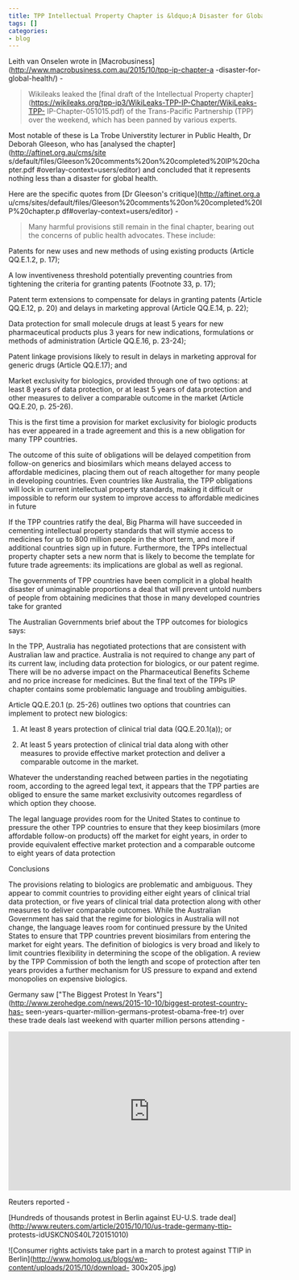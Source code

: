```yaml
---
title: TPP Intellectual Property Chapter is &ldquo;A Disaster for Global Health&rdquo;
tags: []
categories:
- blog
---
```

Leith van Onselen wrote in
[Macrobusiness](http://www.macrobusiness.com.au/2015/10/tpp-ip-chapter-a
-disaster-for-global-health/) \-
<!--more-->

> Wikileaks leaked the [final draft of the Intellectual Property
chapter](https://wikileaks.org/tpp-ip3/WikiLeaks-TPP-IP-Chapter/WikiLeaks-TPP-
IP-Chapter-051015.pdf) of the Trans-Pacific Partnership (TPP) over the
weekend, which has been panned by various experts.

Most notable of these is La Trobe Universtity lecturer in Public Health, Dr
Deborah Gleeson, who has [analysed the chapter](http://aftinet.org.au/cms/site
s/default/files/Gleeson%20comments%20on%20completed%20IP%20chapter.pdf
#overlay-context=users/editor) and concluded that it represents nothing less
than a disaster for global health.

Here are the specific quotes from [Dr Gleeson's critique](http://aftinet.org.a
u/cms/sites/default/files/Gleeson%20comments%20on%20completed%20IP%20chapter.p
df#overlay-context=users/editor) \-

> Many harmful provisions still remain in the final chapter, bearing out the
concerns of public health advocates. These include:

Patents for new uses and new methods of using existing products (Article
QQ.E.1.2, p. 17);

A low inventiveness threshold potentially preventing countries from tightening
the criteria for granting patents (Footnote 33, p. 17);

Patent term extensions to compensate for delays in granting patents (Article
QQ.E.12, p. 20) and delays in marketing approval (Article QQ.E.14, p. 22);

Data protection for small molecule drugs at least 5 years for new
pharmaceutical products plus 3 years for new indications, formulations or
methods of administration (Article QQ.E.16, p. 23-24);

Patent linkage provisions likely to result in delays in marketing approval for
generic drugs (Article QQ.E.17); and

Market exclusivity for biologics, provided through one of two options: at
least 8 years of data protection, or at least 5 years of data protection and
other measures to deliver a comparable outcome in the market (Article QQ.E.20,
p. 25-26).

This is the first time a provision for market exclusivity for biologic
products has ever appeared in a trade agreement and this is a new obligation
for many TPP countries.

The outcome of this suite of obligations will be delayed competition from
follow-on generics and biosimilars which means delayed access to affordable
medicines, placing them out of reach altogether for many people in developing
countries. Even countries like Australia, the TPP obligations will lock in
current intellectual property standards, making it difficult or impossible to
reform our system to improve access to affordable medicines in future

If the TPP countries ratify the deal, Big Pharma will have succeeded in
cementing intellectual property standards that will stymie access to medicines
for up to 800 million people in the short term, and more if additional
countries sign up in future. Furthermore, the TPPs intellectual property
chapter sets a new norm that is likely to become the template for future trade
agreements: its implications are global as well as regional.

The governments of TPP countries have been complicit in a global health
disaster of unimaginable proportions a deal that will prevent untold numbers
of people from obtaining medicines that those in many developed countries take
for granted

The Australian Governments brief about the TPP outcomes for biologics says:

In the TPP, Australia has negotiated protections that are consistent with
Australian law and practice. Australia is not required to change any part of
its current law, including data protection for biologics, or our patent
regime. There will be no adverse impact on the Pharmaceutical Benefits Scheme
and no price increase for medicines. But the final text of the TPPs IP chapter
contains some problematic language and troubling ambiguities.

Article QQ.E.20.1 (p. 25-26) outlines two options that countries can implement
to protect new biologics:

1) At least 8 years protection of clinical trial data (QQ.E.20.1(a)); or

2) At least 5 years protection of clinical trial data along with other
measures to provide effective market protection and deliver a comparable
outcome in the market.

Whatever the understanding reached between parties in the negotiating room,
according to the agreed legal text, it appears that the TPP parties are
obliged to ensure the same market exclusivity outcomes regardless of which
option they choose.

The legal language provides room for the United States to continue to pressure
the other TPP countries to ensure that they keep biosimilars (more affordable
follow-on products) off the market for eight years, in order to provide
equivalent effective market protection and a comparable outcome to eight years
of data protection

Conclusions

The provisions relating to biologics are problematic and ambiguous. They
appear to commit countries to providing either eight years of clinical trial
data protection, or five years of clinical trial data protection along with
other measures to deliver comparable outcomes. While the Australian Government
has said that the regime for biologics in Australia will not change, the
language leaves room for continued pressure by the United States to ensure
that TPP countries prevent biosimilars from entering the market for eight
years. The definition of biologics is very broad and likely to limit countries
flexibility in determining the scope of the obligation. A review by the TPP
Commission of both the length and scope of protection after ten years provides
a further mechanism for US pressure to expand and extend monopolies on
expensive biologics.

Germany saw ["The Biggest Protest In
Years"](http://www.zerohedge.com/news/2015-10-10/biggest-protest-country-has-
seen-years-quarter-million-germans-protest-obama-free-tr) over these trade
deals last weekend with quarter million persons attending -

<iframe width="560" height="315" src="http://www.youtube.com/embed/AufMYz7Aytw" frameborder="0"> </iframe>


Reuters reported -

[Hundreds of thousands protest in Berlin against EU-U.S. trade
deal](http://www.reuters.com/article/2015/10/10/us-trade-germany-ttip-
protests-idUSKCN0S40L720151010)

![Consumer rights activists take part in a march to protest against TTIP in
Berlin](http://www.homolog.us/blogs/wp-content/uploads/2015/10/download-
300x205.jpg)

